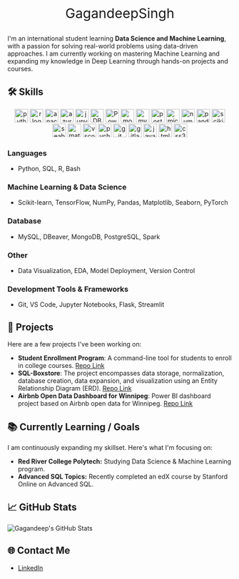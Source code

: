 <header>
<link rel="stylesheet" type='text/css' href="https://cdn.jsdelivr.net/gh/devicons/devicon@latest/devicon.min.css" />
</header>

<p style="font-size: 30px" align=center>GagandeepSingh</p>

I'm an international student learning **Data Science and Machine Learning**, with a passion for solving real-world problems using data-driven approaches. I am currently working on mastering Machine Learning and expanding my knowledge in Deep Learning through hands-on projects and courses.

## 🛠 Skills
<div align="center">
  <img src="https://cdn.jsdelivr.net/gh/devicons/devicon/icons/python/python-original.svg" height="30" alt="python logo"  />
  <img src="https://cdn.jsdelivr.net/gh/devicons/devicon@latest/icons/r/r-original.svg" height="30" alt="r logo"  />
  <img src="https://cdn.jsdelivr.net/gh/devicons/devicon/icons/anaconda/anaconda-original.svg" height="30" alt="anaconda logo"  />
  <img src="https://cdn.jsdelivr.net/gh/devicons/devicon/icons/azure/azure-original.svg" height="30" alt="azure logo"  />
  <img src="https://cdn.jsdelivr.net/gh/devicons/devicon/icons/jupyter/jupyter-original-wordmark.svg" height="30" alt="jupyter logo"  />
  <img src="https://cdn.jsdelivr.net/gh/devicons/devicon/icons/dbeaver/dbeaver-original.svg" height="30" alt="DBeaver logo" />
  <img src="https://raw.githubusercontent.com/microsoft/PowerBI-Icons/main/PNG/Power-BI.png" height="30" alt="Power BI logo" />
  <img src="https://cdn.jsdelivr.net/gh/devicons/devicon/icons/mongodb/mongodb-plain-wordmark.svg" height="30" alt="mongodb logo"  />
  <img src="https://cdn.jsdelivr.net/gh/devicons/devicon/icons/mysql/mysql-original.svg" height="30" alt="mysql logo"  />
  <img src="https://cdn.jsdelivr.net/gh/devicons/devicon/icons/postgresql/postgresql-original.svg" height="30" alt="postgresql logo"  />
  <img src="https://cdn.jsdelivr.net/gh/devicons/devicon/icons/microsoftsqlserver/microsoftsqlserver-plain.svg" height="30" alt="microsoftsqlserver logo"  />
  <img src="https://cdn.jsdelivr.net/gh/devicons/devicon/icons/numpy/numpy-original.svg" height="30" alt="numpy logo"  />
  <img src="https://cdn.jsdelivr.net/gh/devicons/devicon/icons/pandas/pandas-original.svg" height="30" alt="pandas logo"  />
  <img src="https://upload.wikimedia.org/wikipedia/commons/0/05/Scikit_learn_logo_small.svg" height="30" alt="scikit-learn logo" />
  <img src="https://seaborn.pydata.org/_images/logo-mark-lightbg.svg" height="30" alt="seaborn logo" />
  <img src="https://matplotlib.org/stable/_images/sphx_glr_logos2_001.png" height="30" alt="matplotlib logo" />
  <img src="https://cdn.jsdelivr.net/gh/devicons/devicon/icons/vscode/vscode-original.svg" height="30" alt="vscode logo"  />
  <img src="https://cdn.jsdelivr.net/gh/devicons/devicon/icons/pycharm/pycharm-original.svg" height="30" alt="pycharm logo"  />
  <i class="devicon-github-original-wordmark" style="font-size: 30px"></i>
  <img src="https://cdn.jsdelivr.net/gh/devicons/devicon/icons/git/git-original.svg" height="30" alt="git logo"  />
  <img src="https://cdn.jsdelivr.net/gh/devicons/devicon/icons/gitlab/gitlab-original.svg" height="30" alt="gitlab logo"  />
  <img src="https://cdn.jsdelivr.net/gh/devicons/devicon/icons/javascript/javascript-original.svg" height="30" alt="javascript logo"  />
  <img src="https://cdn.jsdelivr.net/gh/devicons/devicon/icons/html5/html5-original.svg" height="30" alt="html5 logo"  />
  <img src="https://cdn.jsdelivr.net/gh/devicons/devicon/icons/css3/css3-original.svg" height="30" alt="css3 logo"  />
</div>


### Languages
- Python, SQL, R, Bash

### Machine Learning & Data Science
- Scikit-learn, TensorFlow, NumPy, Pandas, Matplotlib, Seaborn, PyTorch

### Database
- MySQL, DBeaver, MongoDB, PostgreSQL, Spark

### Other
- Data Visualization, EDA, Model Deployment, Version Control

### Development Tools & Frameworks
- Git, VS Code, Jupyter Notebooks, Flask, Streamlit

## 📂 Projects

Here are a few projects I've been working on:

- **Student Enrollment Program**: A command-line tool for students to enroll in college courses. [Repo Link](https://github.com/gdsai4903/online_student_portal.git)
- **SQL-Boxstore**: The project encompasses data storage, normalization, database creation, data expansion, and visualization using an Entity Relationship Diagram (ERD). [Repo Link](https://github.com/gdsai4903/SQL-BoxStore.git)
- **Airbnb Open Data Dashboard for Winnipeg**: Power BI dashboard project based on Airbnb open data for Winnipeg. [Repo Link](https://github.com/gdsai4903/airbnb-dashboard.git)

## 📚 Currently Learning / Goals
I am continuously expanding my skillset. Here's what I'm focusing on:
- **Red River College Polytech:** Studying Data Science & Machine Learning program. 
- **Advanced SQL Topics:** Recently completed an edX course by Stanford Online on Advanced SQL.

## 📈 GitHub Stats
![Gagandeep's GitHub Stats](https://github-readme-stats.vercel.app/api?username=gdsai4903&show_icons=true&theme=radical)

## 🌐 Contact Me
- <a href="https://www.linkedin.com/in/gagandeep-singh-354567242/" target="_blank">LinkedIn</a>
